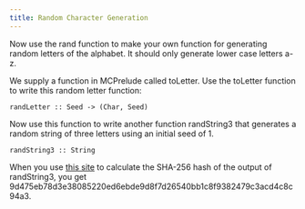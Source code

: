 ```yaml
---
title: Random Character Generation
---
```


Now use the rand function to make your own function for generating random
letters of the alphabet.  It should only generate lower case letters a-z.

We supply a function in MCPrelude called toLetter.  Use the toLetter function
to write this random letter function:

    randLetter :: Seed -> (Char, Seed)

Now use this function to write another function randString3 that generates a
random string of three letters using an initial seed of 1.

    randString3 :: String

When you use [this site](http://www.xorbin.com/tools/sha256-hash-calculator) to
calculate the SHA-256 hash of the output of randString3, you get
9d475eb78d3e38085220ed6ebde9d8f7d26540bb1c8f9382479c3acd4c8c94a3.

